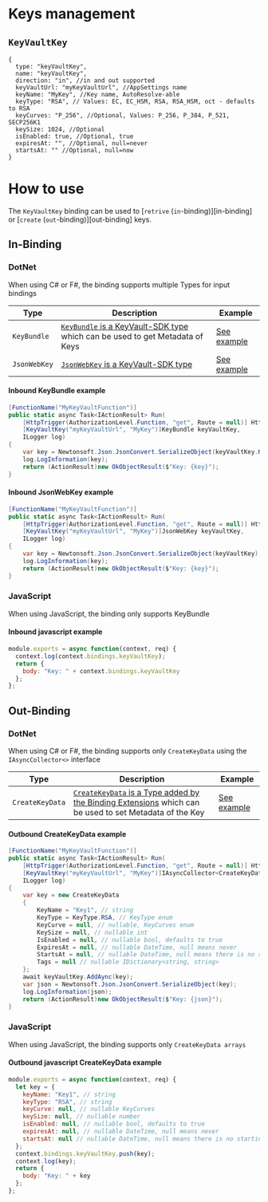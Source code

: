 # Keys management

## `KeyVaultKey`

```json5
{
  type: "keyVaultKey",
  name: "keyVaultKey",
  direction: "in", //in and out supported
  keyVaultUrl: "myKeyVaultUrl", //AppSettings name
  keyName: "MyKey", //Key name, AutoResolve-able
  keyType: "RSA", // Values: EC, EC_HSM, RSA, RSA_HSM, oct - defaults to RSA
  keyCurves: "P_256", //Optional, Values: P_256, P_384, P_521, SECP256K1
  keySize: 1024, //Optional
  isEnabled: true, //Optional, true
  expiresAt: "", //Optional, null=never
  startsAt: "" //Optional, null=now
}
```

# How to use

The `KeyVaultKey` binding can be used to [`retrive` (`in`-binding)][in-binding] or [`create` (`out`-binding)][out-binding] keys.

## In-Binding

### DotNet

When using C# or F#, the binding supports multiple Types for input bindings

| Type         | Description                                                                       | Example                                    |
| ------------ | --------------------------------------------------------------------------------- | ------------------------------------------ |
| `KeyBundle`  | [`KeyBundle` is a KeyVault-SDK type][1] which can be used to get Metadata of Keys | [See example](#inbound-keybundle-example)  |
| `JsonWebKey` | [`JsonWebKey` is a KeyVault-SDK type][2]                                          | [See example](#inbound-jsonwebkey-example) |

#### Inbound KeyBundle example

```c#
[FunctionName("MyKeyVaultFunction")]
public static async Task<IActionResult> Run(
    [HttpTrigger(AuthorizationLevel.Function, "get", Route = null)] HttpRequest req,
    [KeyVaultKey("myKeyVaultUrl", "MyKey")]KeyBundle keyVaultKey,
    ILogger log)
{
    var key = Newtonsoft.Json.JsonConvert.SerializeObject(keyVaultKey.Key);
    log.LogInformation(key);
    return (ActionResult)new OkObjectResult($"Key: {key}");
}
```

#### Inbound JsonWebKey example

```c#
[FunctionName("MyKeyVaultFunction")]
public static async Task<IActionResult> Run(
    [HttpTrigger(AuthorizationLevel.Function, "get", Route = null)] HttpRequest req,
    [KeyVaultKey("myKeyVaultUrl", "MyKey")]JsonWebKey keyVaultKey,
    ILogger log)
{
    var key = Newtonsoft.Json.JsonConvert.SerializeObject(keyVaultKey);
    log.LogInformation(key);
    return (ActionResult)new OkObjectResult($"Key: {key}");
}
```

[1]: https://docs.microsoft.com/en-us/dotnet/api/microsoft.azure.keyvault.models.keybundle?view=azure-dotnet-preview
[2]: https://docs.microsoft.com/en-us/dotnet/api/microsoft.azure.keyvault.webkey.jsonwebkey?view=azure-dotnet-legacy&viewFallbackFrom=azure-dotnet-preview

### JavaScript

When using JavaScript, the binding only supports KeyBundle

#### Inbound javascript example

```javascript
module.exports = async function(context, req) {
  context.log(context.bindings.keyVaultKey);
  return {
    body: "Key: " + context.bindings.keyVaultKey
  };
};
```

## Out-Binding

### DotNet

When using C# or F#, the binding supports only `CreateKeyData` using the `IAsyncCollector<>` interface

| Type            | Description                                                                                                 | Example                                        |
| --------------- | ----------------------------------------------------------------------------------------------------------- | ---------------------------------------------- |
| `CreateKeyData` | [`CreateKeyData` is a Type added by the Binding Extensions][3] which can be used to set Metadata of the Key | [See example](#outbound-createkeydata-example) |

#### Outbound CreateKeyData example

```c#
[FunctionName("MyKeyVaultFunction")]
public static async Task<IActionResult> Run(
    [HttpTrigger(AuthorizationLevel.Function, "get", Route = null)] HttpRequest req,
    [KeyVaultKey("myKeyVaultUrl", "MyKey")]IAsyncCollector<CreateKeyData> keyVaultKey,
    ILogger log)
{
    var key = new CreateKeyData
    {
        KeyName = "Key1", // string
        KeyType = KeyType.RSA, // KeyType enum
        KeyCurve = null, // nullable, KeyCurves enum
        KeySize = null, // nullable int
        IsEnabled = null, // nullable bool, defaults to true
        ExpiresAt = null, // nullable DateTime, null means never
        StartsAt = null, // nullable DateTime, null means there is no starting date, so it is starting now
        Tags = null // nullable IDictionary<string, string>
    };
    await keyVaultKey.AddAync(key);
    var json = Newtonsoft.Json.JsonConvert.SerializeObject(key);
    log.LogInformation(json);
    return (ActionResult)new OkObjectResult($"Key: {json}");
}
```

[3]: ../blob/master/src/SiaConsulting.Azure.WebJobs.Extensions.KeyVaultExtension/Models/CreateKeyData.cs

### JavaScript

When using JavaScript, the binding supports only `CreateKeyData arrays`

#### Outbound javascript CreateKeyData example

```javascript
module.exports = async function(context, req) {
  let key = {
    keyName: "Key1", // string
    keyType: "RSA", // string
    keyCurve: null, // nullable KeyCurves
    keySize: null, // nullable number
    isEnabled: null, // nullable bool, defaults to true
    expiresAt: null, // nullable DateTime, null means never
    startsAt: null // nullable DateTime, null means there is no starting date, so it is starting now
  };
  context.bindings.keyVaultKey.push(key);
  context.log(key);
  return {
    body: "Key: " + key
  };
};
```
